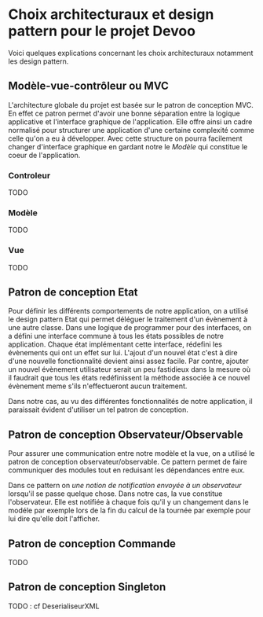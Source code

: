 # Choix architecturaux et design pattern pour le projet Devoo

Voici quelques explications concernant les choix architecturaux notamment les design pattern.

## Modèle-vue-contrôleur ou MVC 

L'architecture globale du projet est basée sur le patron de conception MVC. En effet ce patron permet
d'avoir une bonne séparation entre la logique applicative et l'interface graphique de l'application. Elle
offre ainsi un cadre normalisé pour structurer une application d'une certaine complexité comme celle
qu'on a eu à développer. Avec cette structure on pourra facilement changer d'interface graphique
en gardant notre le *Modèle* qui constitue le coeur de l'application.

### Controleur
TODO

### Modèle
TODO

### Vue
TODO

## Patron de conception Etat 

Pour définir les différents comportements de notre application, on a utilisé le design pattern Etat
qui permet déléguer le traitement d'un évènement à une autre classe. Dans une logique de programmer
pour des interfaces, on a défini une interface commune à tous les états possibles de notre
application. Chaque état implémentant cette interface, rédefini les évènements qui ont un effet sur
lui. 
L'ajout d'un nouvel état c'est à dire d'une nouvelle fonctionnalité devient ainsi assez facile.
Par contre, ajouter un nouvel évènement utilisateur serait un peu fastidieux dans la mesure où il
faudrait que tous les états redéfinissent la méthode associée à ce nouvel évènement meme s'ils
n'effectueront aucun traitement.

Dans notre cas, au vu des différentes fonctionnalités de notre application,  il paraissait évident
d'utiliser un tel patron de conception.

## Patron de conception Observateur/Observable

Pour assurer une communication entre notre modèle et la vue, on a utilisé le patron de conception
observateur/observable. Ce pattern permet de faire communiquer des modules tout en reduisant les
dépendances entre eux.

Dans ce pattern on *une notion de notification envoyée à un observateur* lorsqu'il se passe quelque
chose. Dans notre cas, la vue constitue l'observateur. Elle est notifiée à chaque fois qu'il y un
changement dans le modéle par exemple lors de la fin du calcul de la tournée par exemple pour lui
dire qu'elle doit l'afficher.

## Patron de conception Commande
TODO

## Patron de conception Singleton
TODO : cf DeserialiseurXML




